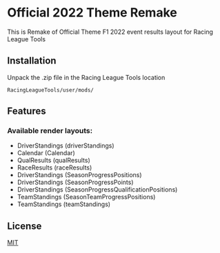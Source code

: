 # Official 2022 Theme Remake

This is Remake of Official Theme F1 2022 event results layout for Racing League Tools

## Installation

Unpack the .zip file in the Racing League Tools location

```
RacingLeagueTools/user/mods/
```

## Features

### Available render layouts:

- DriverStandings (driverStandings)
- Calendar (Calendar)
- QualResults (qualResults)
- RaceResults (raceResults)
- DriverStandings (SeasonProgressPositions)
- DriverStandings (SeasonProgressPoints)
- DriverStandings (SeasonProgressQualificationPositions)
- TeamStandings (SeasonTeamProgressPositions)
- TeamStandings (teamStandings)



## License
[MIT](https://choosealicense.com/licenses/mit/)
